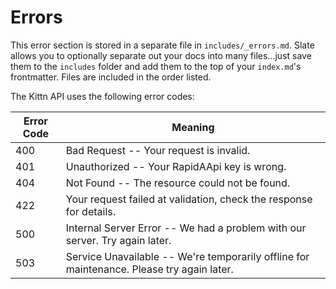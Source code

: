 # Errors

<aside class="notice">
This error section is stored in a separate file in <code>includes/_errors.md</code>. Slate allows you to optionally separate out your docs into many files...just save them to the <code>includes</code> folder and add them to the top of your <code>index.md</code>'s frontmatter. Files are included in the order listed.
</aside>

The Kittn API uses the following error codes:


Error Code | Meaning
---------- | -------
400 | Bad Request -- Your request is invalid.
401 | Unauthorized -- Your RapidAApi key is wrong.
404 | Not Found -- The resource could not be found.
422 | Your request failed at validation, check the response for details.
500 | Internal Server Error -- We had a problem with our server. Try again later.
503 | Service Unavailable -- We're temporarily offline for maintenance. Please try again later.

